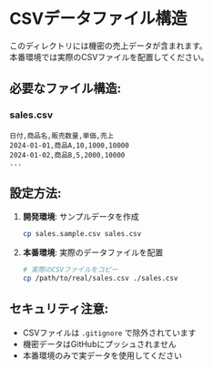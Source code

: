 # CSVデータファイル構造

このディレクトリには機密の売上データが含まれます。  
本番環境では実際のCSVファイルを配置してください。

## 必要なファイル構造:

### sales.csv
```csv
日付,商品名,販売数量,単価,売上
2024-01-01,商品A,10,1000,10000
2024-01-02,商品B,5,2000,10000
...
```

## 設定方法:

1. **開発環境**: サンプルデータを作成
   ```bash
   cp sales.sample.csv sales.csv
   ```

2. **本番環境**: 実際のデータファイルを配置
   ```bash
   # 実際のCSVファイルをコピー
   cp /path/to/real/sales.csv ./sales.csv
   ```

## セキュリティ注意:
- CSVファイルは `.gitignore` で除外されています
- 機密データはGitHubにプッシュされません
- 本番環境のみで実データを使用してください
